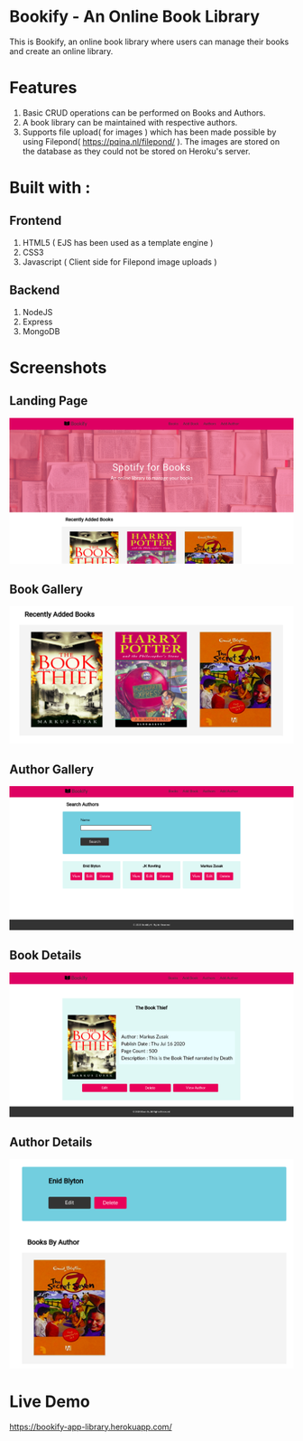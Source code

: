 # Bookify - An Online Book Library

This is Bookify, an online book library where users can manage their books and create an online library.

# Features

1. Basic CRUD operations can be performed on Books and Authors.
2. A book library can be maintained with respective authors.
3. Supports file upload( for images ) which has been made possible by using Filepond( https://pqina.nl/filepond/ ). The images are stored on the database as they could not be stored on Heroku's server.

# Built with :

## Frontend 
1. HTML5 ( EJS has been used as a template engine )
2. CSS3
3. Javascript ( Client side for Filepond image uploads )

## Backend
1. NodeJS
2. Express
3. MongoDB 

# Screenshots

## Landing Page
<img src="screenshots/landingpage1.png">

## Book Gallery 
<img src="screenshots/bookgallery.png">

## Author Gallery
<img src="screenshots/authorgallery.png">

## Book Details
<img src="screenshots/bookdetails.png">

## Author Details
<img src="screenshots/authordetails.png">

# Live Demo 
https://bookify-app-library.herokuapp.com/
